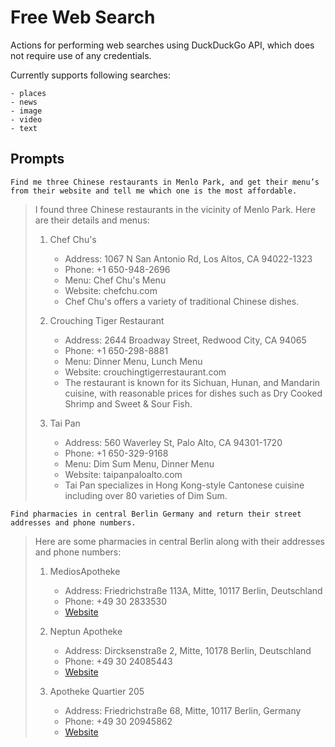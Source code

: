 # Free Web Search

Actions for performing web searches using DuckDuckGo API, which does not require use of any credentials.

Currently supports following searches:

    - places
    - news
    - image
    - video
    - text

## Prompts

```
Find me three Chinese restaurants in Menlo Park, and get their menu’s from their website and tell me which one is the most affordable.
```

> I found three Chinese restaurants in the vicinity of Menlo Park. Here are their details and menus:
>
> 1. Chef Chu's
>
>    - Address: 1067 N San Antonio Rd, Los Altos, CA 94022-1323
>    - Phone: +1 650-948-2696
>    - Menu: Chef Chu's Menu
>    - Website: chefchu.com
>    - Chef Chu's offers a variety of traditional Chinese dishes.
>
> 2. Crouching Tiger Restaurant
>
>    - Address: 2644 Broadway Street, Redwood City, CA 94065
>    - Phone: +1 650-298-8881
>    - Menu: Dinner Menu, Lunch Menu
>    - Website: crouchingtigerrestaurant.com
>    - The restaurant is known for its Sichuan, Hunan, and Mandarin cuisine, with reasonable prices for dishes such as Dry Cooked Shrimp and Sweet & Sour Fish.
>
> 3. Tai Pan
>    - Address: 560 Waverley St, Palo Alto, CA 94301-1720
>    - Phone: +1 650-329-9168
>    - Menu: Dim Sum Menu, Dinner Menu
>    - Website: taipanpaloalto.com
>    - Tai Pan specializes in Hong Kong-style Cantonese cuisine including over 80 varieties of Dim Sum.

```
Find pharmacies in central Berlin Germany and return their street addresses and phone numbers.
```

> Here are some pharmacies in central Berlin along with their addresses and phone numbers:
>
> 1. MediosApotheke
>
>    - Address: Friedrichstraße 113A, Mitte, 10117 Berlin, Deutschland
>    - Phone: +49 30 2833530
>    - [Website](https://www.mediosapotheke.de/)
>
> 2. Neptun Apotheke
>
>    - Address: Dircksenstraße 2, Mitte, 10178 Berlin, Deutschland
>    - Phone: +49 30 24085443
>    - [Website](https://www.neptun-apotheke-berlin.de/)
>
> 3. Apotheke Quartier 205
>
>    - Address: Friedrichstraße 68, Mitte, 10117 Berlin, Germany
>    - Phone: +49 30 20945862
>    - [Website](https://www.apotheke-q205.de/)
